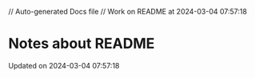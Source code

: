 // Auto-generated Docs file
// Work on README at 2024-03-04 07:57:18
# Notes about README
Updated on 2024-03-04 07:57:18
